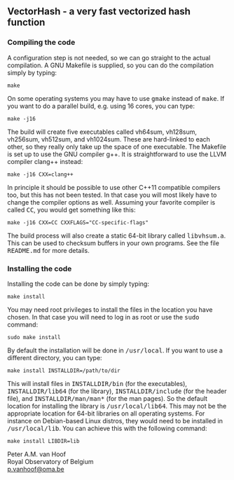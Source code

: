 ## VectorHash - a very fast vectorized hash function

### Compiling the code

A configuration step is not needed, so we can go straight to the actual
compilation. A GNU Makefile is supplied, so you can do the compilation simply by
typing:

	make

On some operating systems you may have to use <tt> gmake</tt> instead of
<tt>make</tt>. If you want to do a parallel build, e.g. using 16 cores, you can type:

	make -j16

The build will create five executables called vh64sum, vh128sum, vh256sum, vh512sum, and
vh1024sum. These are hard-linked to each other, so they really only take up the
space of one executable. The Makefile is set up to use the GNU compiler g++. It
is straightforward to use the LLVM compiler clang++ instead:

	make -j16 CXX=clang++

In principle it should be possible to use other C++11 compatible compilers too, but
this has not been tested. In that case you will most likely have to change the compiler
options as well. Assuming your favorite compiler is called <tt>CC</tt>, you would get
something like this:

	make -j16 CXX=CC CXXFLAGS="CC-specific-flags"

The build process will also create a static 64-bit library called <tt>libvhsum.a</tt>.
This can be used to checksum buffers in your own programs. See the file
<tt>README.md</tt> for more details.

### Installing the code

Installing the code can be done by simply typing:

	make install

You may need root privileges to install the files in the location you have chosen.
In that case you will need to log in as root or use the <tt>sudo</tt> command:

	sudo make install

By default the installation will be done in <tt>/usr/local</tt>. If you want to use a
different directory, you can type:

	make install INSTALLDIR=/path/to/dir

This will install files in <tt>INSTALLDIR/bin</tt> (for the executables),
<tt>INSTALLDIR/lib64</tt> (for the library), <tt>INSTALLDIR/include</tt> (for the
header file), and <tt>INSTALLDIR/man/man*</tt> (for the man pages). So the
default location for installing the library is <tt>/usr/local/lib64</tt>. This may not
be the appropriate location for 64-bit libraries on all operating systems. For
instance on Debian-based Linux distros, they would need to be installed in
<tt>/usr/local/lib</tt>. You can achieve this with the following command:

	make install LIBDIR=lib

Peter A.M. van Hoof   
Royal Observatory of Belgium   
p.vanhoof@oma.be

